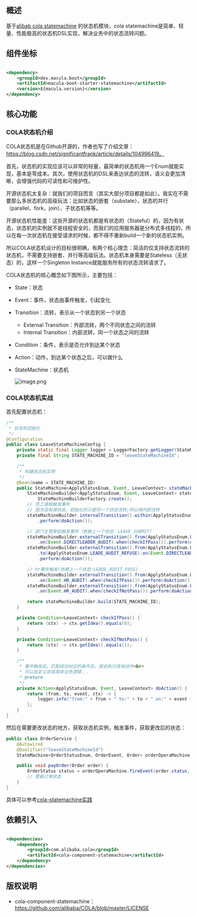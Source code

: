## 概述

基于[alibab cola statemachine](https://github.com/alibaba/COLA/tree/master/cola-components/cola-component-statemachine)
的状态机模块，cola statemachine是简单、轻量、性能极高的状态机DSL实现，解决业务中的状态流转问题。

## 组件坐标

```xml

<dependency>
    <groupId>dev.macula.boot</groupId>
    <artifactId>macula-boot-starter-statemachine</artifactId>
    <version>${macula.version}</version>
</dependency>
```

## 核心功能

### COLA状态机介绍

COLA状态机是在Github开源的，作者也写了介绍文章：https://blog.csdn.net/significantfrank/article/details/104996419。

首先，状态机的实现应该可以非常的轻量，最简单的状态机用一个Enum就能实现，基本是零成本。其次，使用状态机的DSL来表达状态的流转，语义会更加清晰，会增强代码的可读性和可维护性。

开源状态机太复杂：就我们的项目而言（其实大部分项目都是如此）。我实在不需要那么多状态机的高级玩法：比如状态的嵌套（substate），状态的并行（parallel，fork，join）、子状态机等等。

开源状态机性能差：这些开源的状态机都是有状态的（Stateful）的，因为有状态，状态机的实例就不是线程安全的，而我们的应用服务器是分布式多线程的，所以在每一次状态机在接受请求的时候，都不得不重新build一个新的状态机实例。

所以COLA状态机设计的目标很明确，有两个核心理念：简洁的仅支持状态流转的状态机，不需要支持嵌套、并行等高级玩法。状态机本身需要是Stateless（无状态）的，这样一个Singleton
Instance就能服务所有的状态流转请求了。

COLA状态机的核心概念如下图所示，主要包括：

- State：状态

- Event：事件，状态由事件触发，引起变化

- Transition：流转，表示从一个状态到另一个状态

    - External Transition：外部流转，两个不同状态之间的流转
    - Internal Transition：内部流转，同一个状态之间的流转

- Condition：条件，表示是否允许到达某个状态

- Action：动作，到达某个状态之后，可以做什么

- StateMachine：状态机

  ![image.png](../images/statemachine.png)

### COLA状态机实战

首先配置状态机：

```java
/**
 * 状态机初始化
 */
@Configuration
public class LeaveStateMachineConfig {
    private static final Logger logger = LoggerFactory.getLogger(StateMachineRegist.class);
    private final String STATE_MACHINE_ID = "leaveStateMachineId";

    /**
     * 构建状态机实例
     */
    @Bean(name = STATE_MACHINE_ID)
    public StateMachine<ApplyStatusEnum, Event, LeaveContext> stateMachine() {
        StateMachineBuilder<ApplyStatusEnum, Event, LeaveContext> stateMachineBuilder =
            StateMachineBuilderFactory.create();
        // 员工请假触发事件
        // 因为没有源状态，初始化时只是同一个状态流转;所以用内部流转
        stateMachineBuilder.internalTransition().within(ApplyStatusEnum.LEAVE_SUBMIT).on(Event.EMPLOYEE_SUBMIT)
            .perform(doAction());

        // 部门主管审批触发事件（依赖上一个状态：LEAVE_SUBMIT）
        stateMachineBuilder.externalTransition().from(ApplyStatusEnum.LEAVE_SUBMIT).to(ApplyStatusEnum.LEADE_AUDIT_PASS)
            .on(Event.DIRECTLEADER_AUDIT).when(checkIfPass()).perform(doAction());
        stateMachineBuilder.externalTransition().from(ApplyStatusEnum.LEAVE_SUBMIT)
            .to(ApplyStatusEnum.LEADE_AUDIT_REFUSE).on(Event.DIRECTLEADER_AUDIT).when(checkIfNotPass())
            .perform(doAction());

        // hr事件触发(依赖上一个状态:LEADE_AUDIT_PASS)
        stateMachineBuilder.externalTransition().from(ApplyStatusEnum.LEADE_AUDIT_PASS).to(ApplyStatusEnum.HR_PASS)
            .on(Event.HR_AUDIT).when(checkIfPass()).perform(doAction());
        stateMachineBuilder.externalTransition().from(ApplyStatusEnum.LEADE_AUDIT_PASS).to(ApplyStatusEnum.HR_REFUSE)
            .on(Event.HR_AUDIT).when(checkIfNotPass()).perform(doAction());

        return stateMachineBuilder.build(STATE_MACHINE_ID);
    }

    private Condition<LeaveContext> checkIfPass() {
        return (ctx) -> ctx.getIdea().equals(0);
    }

    private Condition<LeaveContext> checkIfNotPass() {
        return (ctx) -> ctx.getIdea().equals(1);
    }

    /**
     * 事件触发后，匹配成功对应的条件后，就会执行具体动作<br>
     * 可以自定义完成具体业务逻辑...
     * @return
     */
    private Action<ApplyStatusEnum, Event, LeaveContext> doAction() {
        return (from, to, event, ctx) -> {
            logger.info("from:" + from + " to:" + to + " on:" + event + " condition:" + ctx);
        };
    }
}
```

然后在需要更改状态的地方，获取状态机实例，触发事件，获取更改后的状态：

```java
public class OrderService {
    @Autowired
    @Qualifier("leaveStateMachineId")
    StateMachine<OrderStatusEnum, OrderEvent, Order> orderOperaMachine;

    public void payOrder(Order order) {
        OrderStatus status = orderOperaMachine.fireEvent(order.status, Events.EVENT1, new Context());
        // 更新订单状态
    }
}
```

具体可以参考[cola-statemachine实践](https://lensman.com.cn/2023/03/14/hdqzkbp1ywg1gt1w/)

## 依赖引入

```xml

<dependencies>
    <dependency>
        <groupId>com.alibaba.cola</groupId>
        <artifactId>cola-component-statemachine</artifactId>
    </dependency>
</dependencies>
```

## 版权说明

- cola-component-statemachine：https://github.com/alibaba/COLA/blob/master/LICENSE